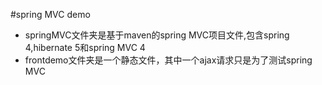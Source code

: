 #spring MVC demo
- springMVC文件夹是基于maven的spring MVC项目文件,包含spring 4,hibernate 5和spring MVC 4
- frontdemo文件夹是一个静态文件，其中一个ajax请求只是为了测试spring MVC
